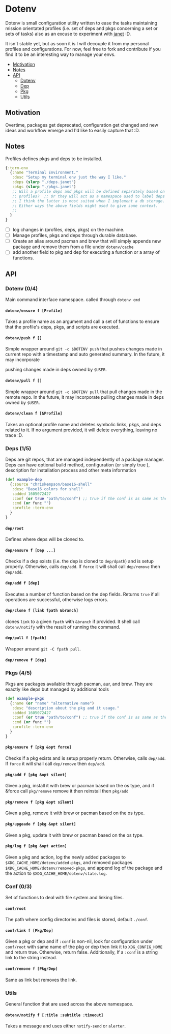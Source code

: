 # Dotenv

Dotenv is small configuration utility written to ease the tasks maintaining
mission orientated profiles (i.e.  set of deps and pkgs concerning a set or
sets of tasks) also as an excuse to experiment with [janet](https://janet-lang.org/) :D.

It isn't stable yet, but as soon it is I will decouple it from my personal
profiles and configurations.  For now, feel free to fork and contribute if you
find it to be an interesting way to manage your envs.


- [Motivation](#motivation)
- [Notes](#notes)
- [API](#api)
  - [Dotenv](#dotenv)
  - [Dep](#dep)
  - [Pkg](#pkg)
  - [Utils](#utils)

## Motivation 

Overtime, packages get deprecated, configuration get changed and new ideas and
workflow emerge and I'd like to easily capture that :D.

## Notes

Profiles defines pkgs and deps to be installed.

```clj
{:term-env 
  {:name "Terminal Environment."
   :desc "Setup my terminal env just the way I like."
   :deps (slurp "./deps.janet") 
   :pkgs (slurp "./pkgs.janet") 
   ;; Will a profile deps and pkgs will be defined separately based on 
   ;; profiles?  ;; Or they will act as a namespace used to label deps and pkgs? 
   ;; I think the latter is most suited when I implement a db storage.
   ;; Either ways the above fields might used to give some context.
   ;;
  }
}
```

- [ ] log changes in (profiles, deps, pkgs) on the machine.
- [ ] Manage profiles, pkgs and deps through durable database.
- [ ] Create an alias around pacman and brew that will simply appends new
  package and remove them from a file under `dotenv/cache`
- [ ] add another field to pkg and dep for executing a function or a array of
  functions.

## API

### Dotenv (0/4)

Main command interface namespace. called through `dotenv cmd`

#### `dotenv/ensure f [Profile]` 

Takes a profile name as an argument and call a set of functions to ensure that
the profile's deps, pkgs, and scripts are executed.

#### `dotenv/push f []`

Simple wrapper around `git -c $DOTENV push` that pushes changes made in current repo with
a timestamp  and auto generated summary. In the future, it may incorporate

pushing changes made in deps owned by `$USER`. 

#### `dotenv/pull f []`

Simple wrapper around `git -c $DOTENV pull` that pull changes made in the
remote repo. In the future, it may incorporate
pulling changes made in deps owned by `$USER`. 

#### `dotenv/clean f [&Profile]`

Takes an optional profile name and deletes symbolic links, pkgs, and deps
related to it. If no argument provided, it will delete everything, leaving no
trace :D.

### Deps (1/5)

Deps are git repos, that are managed independently of a package manager. 
Deps can have optional build method, configuration (or simply true ),
description for installation process and other meta information

```clj
(def example-dep
  {:source "chriskempson/base16-shell"
   :desc "Base16 colors for shell"
   :added 1605072427
   :conf (or true "path/to/conf") ;; true if the conf is as same as the dep name.
   :cmd (or func "")
   :profile :term-env
  }
}
```

#### `dep/root`

Defines where deps will be cloned to.

#### `dep/ensure f [Dep ...]` 

Checks if a dep exists (i.e. the dep is cloned to `dep/dpath`) and is setup
properly. Otherwise, calls `dep/add`. If `force` it will shall call
`dep/remove` then `dep/add`.

#### `dep/add f [dep]` 

Executes a number of function based on the dep fields. Returns `true` if all
operations are successful, otherwise logs errors.

#### `dep/clone f [link fpath &branch]` 

clones `link` to a given `fpath` with `&branch` if provided. It shell call
`dotenv/notify` with the result of running the command.

#### `dep/pull f [fpath]` 

Wrapper around `git -C fpath pull`.

#### `dep/remove f [dep]` 

### Pkgs (4/5)

Pkgs are packages available through pacman, aur, and brew. They are exactly
like deps but managed by additional tools

```clj
(def example-pkgs
  {:name (or "name" "alternative name")
   :desc "description about the pkg and it usage."
   :added 1605072427
   :conf (or true "path/to/conf") ;; true if the conf is as same as the dep name.
   :cmd (or func "")
   :profile :term-env
  }
}

```

#### `pkg/ensure f [pkg &opt force]`

Checks if a pkg exists and is setup properly return. Otherwise, calls `dep/add`. If
`force` it will shall call `dep/remove` then `dep/add`.

#### `pkg/add f [pkg &opt silent]`

Given a pkg, install it with brew or pacman based on the os type, and if &force
call `pkg/remove` remove it then reinstall then `pkg/add` 

#### `pkg/remove f [pkg &opt silent]`

Given a pkg, remove it with brew or pacman based on the os type.

#### `pkg/upgeade f [pkg &opt silent]`

Given a pkg, update it with brew or pacman based on the os type.

#### `pkg/log f [pkg &opt action]`

Given a pkg and action, log the newly added packages to
`$XDG_CACHE_HOME/dotenv/added-pkgs`, and removed packages
`$XDG_CACHE_HOME/dotenv/removed-pkgs`, and append log of the package and the
action to `$XDG_CACHE_HOME/dotenv/state.log`.

### Conf (0/3)

Set of functions to deal with file system and linking files.

#### `conf/root`

The path where config directories and files is stored, default `./conf`. 

#### `conf/link f [Pkg/Dep]`

Given a pkg or dep and if `:conf` is non-nil, look for configuration under
`conf/root` with same name of the pkg or dep then link it to `XDG_CONFIG_HOME`
and return true. Otherwise, return false.  Additionally,  If a `:conf` is a
string link to the string instead.

#### `conf/remove f [Pkg/Dep]`

Same as link but removes the link.

### Utils

General function that are used across the above namespace.

#### `dotenv/notify f [:title :subtitle :timeout]`
Takes a message and uses either `notify-send` or `alerter`.

